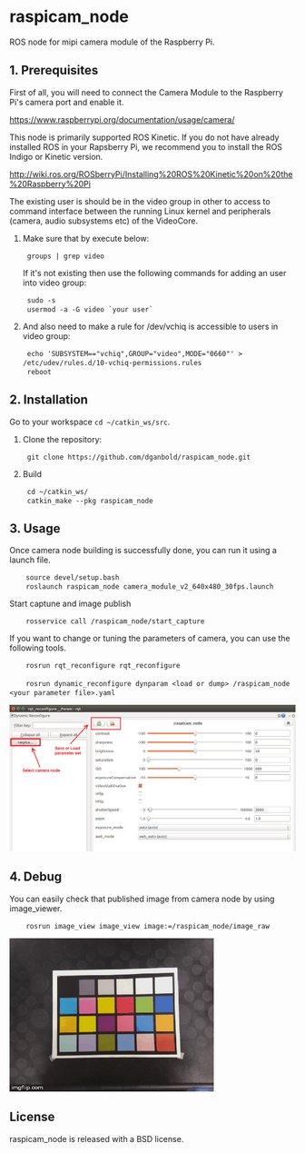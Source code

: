
raspicam_node
=======
ROS node for mipi camera module of the Raspberry Pi.

## 1. Prerequisites
First of all, you will need to connect the Camera Module to the Raspberry Pi's camera port and enable it.

https://www.raspberrypi.org/documentation/usage/camera/

This node is primarily supported ROS Kinetic. If you do not have already installed ROS in your Rapsberry Pi, we recommend you to install the ROS Indigo or Kinetic version.

http://wiki.ros.org/ROSberryPi/Installing%20ROS%20Kinetic%20on%20the%20Raspberry%20Pi

The existing user is should be in the video group in other to access to command interface between the running Linux kernel and peripherals (camera, audio subsystems etc) of the VideoCore. 

1. Make sure that by execute below: 
	
		groups | grep video
	
	If it's not existing then use the following commands for adding an user into video group:

		sudo -s
		usermod -a -G video `your user`
	
2. And also need to make a rule for /dev/vchiq is accessible to users in video group:
 	
		echo 'SUBSYSTEM=="vchiq",GROUP="video",MODE="0660"' > /etc/udev/rules.d/10-vchiq-permissions.rules
		reboot

## 2. Installation

Go to your workspace `cd ~/catkin_ws/src`.

1. Clone the repository:

		git clone https://github.com/dganbold/raspicam_node.git
   
2. Build

		cd ~/catkin_ws/
		catkin_make --pkg raspicam_node

## 3. Usage
Once camera node building is successfully done, you can run it using a launch file.

		source devel/setup.bash
		roslaunch raspicam_node camera_module_v2_640x480_30fps.launch
		
Start captune and image publish

		rosservice call /raspicam_node/start_capture

If you want to change or tuning the parameters of camera, you can use the following tools.
		
		rosrun rqt_reconfigure rqt_reconfigure 
		
		rosrun dynamic_reconfigure dynparam <load or dump> /raspicam_node <your parameter file>.yaml
		
![Alt text](rqt_reconfigure.bmp?raw=true "Title")

## 4. Debug
You can easily check that published image from camera node by using image_viewer.

		rosrun image_view image_view image:=/raspicam_node/image_raw
		
![Screenshot](image_view.gif?raw=true "Title")

## License
raspicam_node is released with a BSD license.

